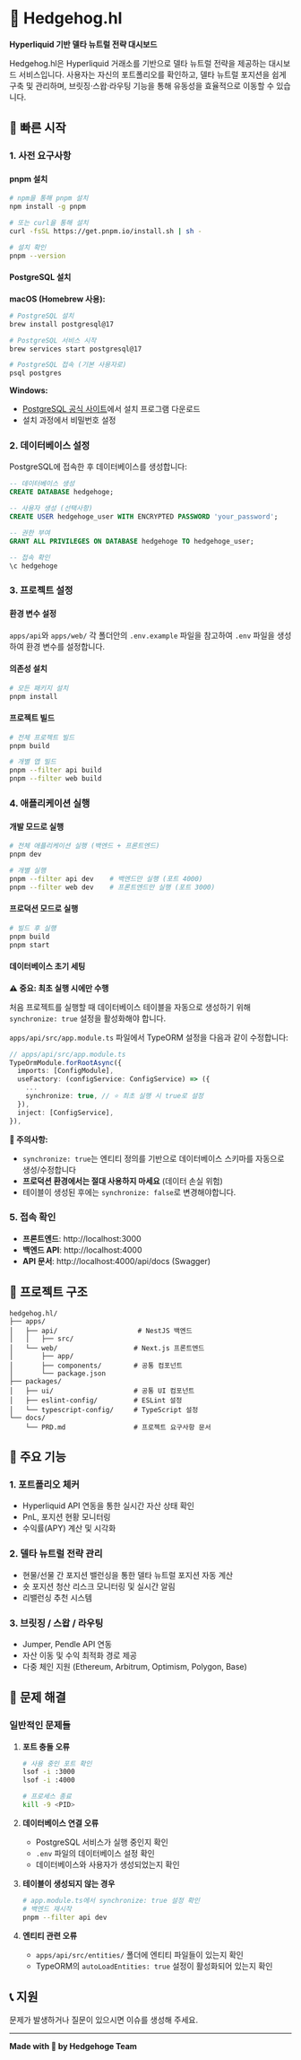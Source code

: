 # 🦔 Hedgehog.hl

**Hyperliquid 기반 델타 뉴트럴 전략 대시보드**

Hedgehog.hl은 Hyperliquid 거래소를 기반으로 델타 뉴트럴 전략을 제공하는 대시보드 서비스입니다. 사용자는 자신의 포트폴리오를 확인하고, 델타 뉴트럴 포지션을 쉽게 구축 및 관리하며, 브릿징·스왑·라우팅 기능을 통해 유동성을 효율적으로 이동할 수 있습니다.

## 🚀 빠른 시작

### 1. 사전 요구사항

#### pnpm 설치

```bash
# npm을 통해 pnpm 설치
npm install -g pnpm

# 또는 curl을 통해 설치
curl -fsSL https://get.pnpm.io/install.sh | sh -

# 설치 확인
pnpm --version
```

#### PostgreSQL 설치

**macOS (Homebrew 사용):**

```bash
# PostgreSQL 설치
brew install postgresql@17

# PostgreSQL 서비스 시작
brew services start postgresql@17

# PostgreSQL 접속 (기본 사용자로)
psql postgres
```

**Windows:**

- [PostgreSQL 공식 사이트](https://www.postgresql.org/download/windows/)에서 설치 프로그램 다운로드
- 설치 과정에서 비밀번호 설정

### 2. 데이터베이스 설정

PostgreSQL에 접속한 후 데이터베이스를 생성합니다:

```sql
-- 데이터베이스 생성
CREATE DATABASE hedgehoge;

-- 사용자 생성 (선택사항)
CREATE USER hedgehoge_user WITH ENCRYPTED PASSWORD 'your_password';

-- 권한 부여
GRANT ALL PRIVILEGES ON DATABASE hedgehoge TO hedgehoge_user;

-- 접속 확인
\c hedgehoge
```

### 3. 프로젝트 설정

#### 환경 변수 설정

`apps/api`와 `apps/web/` 각 폴더안의 `.env.example` 파일을 참고하여 `.env` 파일을 생성하여 환경 변수를 설정합니다.

#### 의존성 설치

```bash
# 모든 패키지 설치
pnpm install
```

#### 프로젝트 빌드

```bash
# 전체 프로젝트 빌드
pnpm build

# 개별 앱 빌드
pnpm --filter api build
pnpm --filter web build
```

### 4. 애플리케이션 실행

#### 개발 모드로 실행

```bash
# 전체 애플리케이션 실행 (백엔드 + 프론트엔드)
pnpm dev

# 개별 실행
pnpm --filter api dev    # 백엔드만 실행 (포트 4000)
pnpm --filter web dev    # 프론트엔드만 실행 (포트 3000)
```

#### 프로덕션 모드로 실행

```bash
# 빌드 후 실행
pnpm build
pnpm start
```

#### 데이터베이스 초기 세팅

**⚠️ 중요: 최초 실행 시에만 수행**

처음 프로젝트를 실행할 때 데이터베이스 테이블을 자동으로 생성하기 위해 `synchronize: true` 설정을 활성화해야 합니다.

`apps/api/src/app.module.ts` 파일에서 TypeORM 설정을 다음과 같이 수정합니다:

```typescript
// apps/api/src/app.module.ts
TypeOrmModule.forRootAsync({
  imports: [ConfigModule],
  useFactory: (configService: ConfigService) => ({
    ...
    synchronize: true, // ⭐ 최초 실행 시 true로 설정
  }),
  inject: [ConfigService],
}),
```

**📝 주의사항:**

- `synchronize: true`는 엔티티 정의를 기반으로 데이터베이스 스키마를 자동으로 생성/수정합니다
- **프로덕션 환경에서는 절대 사용하지 마세요** (데이터 손실 위험)
- 테이블이 생성된 후에는 `synchronize: false`로 변경해야합니다.

### 5. 접속 확인

- **프론트엔드**: http://localhost:3000
- **백엔드 API**: http://localhost:4000
- **API 문서**: http://localhost:4000/api/docs (Swagger)

## 📁 프로젝트 구조

```
hedgehog.hl/
├── apps/
│   ├── api/                    # NestJS 백엔드
│   │   ├── src/
│   └── web/                   # Next.js 프론트엔드
│       ├── app/
│       ├── components/        # 공통 컴포넌트
│       └── package.json
├── packages/
│   ├── ui/                    # 공통 UI 컴포넌트
│   ├── eslint-config/         # ESLint 설정
│   └── typescript-config/     # TypeScript 설정
└── docs/
    └── PRD.md                 # 프로젝트 요구사항 문서
```

## 🎯 주요 기능

### 1. 포트폴리오 체커

- Hyperliquid API 연동을 통한 실시간 자산 상태 확인
- PnL, 포지션 현황 모니터링
- 수익률(APY) 계산 및 시각화

### 2. 델타 뉴트럴 전략 관리

- 현물/선물 간 포지션 밸런싱을 통한 델타 뉴트럴 포지션 자동 계산
- 숏 포지션 청산 리스크 모니터링 및 실시간 알림
- 리밸런싱 추천 시스템

### 3. 브릿징 / 스왑 / 라우팅

- Jumper, Pendle API 연동
- 자산 이동 및 수익 최적화 경로 제공
- 다중 체인 지원 (Ethereum, Arbitrum, Optimism, Polygon, Base)

## 🐛 문제 해결

### 일반적인 문제들

1. **포트 충돌 오류**

   ```bash
   # 사용 중인 포트 확인
   lsof -i :3000
   lsof -i :4000

   # 프로세스 종료
   kill -9 <PID>
   ```

2. **데이터베이스 연결 오류**

   - PostgreSQL 서비스가 실행 중인지 확인
   - `.env` 파일의 데이터베이스 설정 확인
   - 데이터베이스와 사용자가 생성되었는지 확인

3. **테이블이 생성되지 않는 경우**

   ```bash
   # app.module.ts에서 synchronize: true 설정 확인
   # 백엔드 재시작
   pnpm --filter api dev
   ```

4. **엔티티 관련 오류**

   - `apps/api/src/entities/` 폴더에 엔티티 파일들이 있는지 확인
   - TypeORM의 `autoLoadEntities: true` 설정이 활성화되어 있는지 확인

## 📞 지원

문제가 발생하거나 질문이 있으시면 이슈를 생성해 주세요.

---

**Made with 🦔 by Hedgehoge Team**

